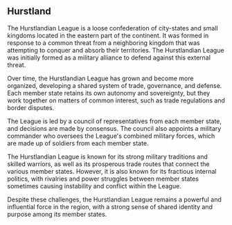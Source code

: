 ## Hurstland


The Hurstlandian League is a loose confederation of city-states and small kingdoms located in the eastern part of the continent. It was formed in response to a common threat from a neighboring kingdom that was attempting to conquer and absorb their territories. The Hurstlandian League was initially formed as a military alliance to defend against this external threat.

Over time, the Hurstlandian League has grown and become more organized, developing a shared system of trade, governance, and defense. Each member state retains its own autonomy and sovereignty, but they work together on matters of common interest, such as trade regulations and border disputes.

The League is led by a council of representatives from each member state, and decisions are made by consensus. The council also appoints a military commander who oversees the League's combined military forces, which are made up of soldiers from each member state.

The Hurstlandian League is known for its strong military traditions and skilled warriors, as well as its prosperous trade routes that connect the various member states. However, it is also known for its fractious internal politics, with rivalries and power struggles between member states sometimes causing instability and conflict within the League.

Despite these challenges, the Hurstlandian League remains a powerful and influential force in the region, with a strong sense of shared identity and purpose among its member states.
